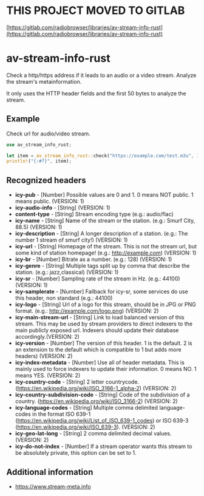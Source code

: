 # THIS PROJECT MOVED TO GITLAB
[https://gitlab.com/radiobrowser/libraries/av-stream-info-rust](https://gitlab.com/radiobrowser/libraries/av-stream-info-rust)

# av-stream-info-rust

Check a http/https address if it leads to an audio or a video stream.
Analyze the stream's metainformation.

It only uses the HTTP header fields and the first 50 bytes to analyze the stream.

## Example
Check url for audio/video stream.

```rust
use av_stream_info_rust;

let item = av_stream_info_rust::check("https://example.com/test.m3u", 10, 3, 3);
println!("{:#?}", item);
```

## Recognized headers

* **icy-pub** - [Number] Possible values are 0 and 1. 0 means NOT public. 1 means public. (VERSION: 1)
* **icy-audio-info** - [String]  (VERSION: 1)
* **content-type** - [String] Stream encoding type (e.g.: audio/flac)
* **icy-name** - [String] Name of the stream or the station. (e.g.: Smurf City, 88.5) (VERSION: 1)
* **icy-description** - [String] A longer description of a station. (e.g.: The number 1 stream of smurf city!) (VERSION: 1)
* **icy-url** - [String] Homepage of the stream. This is not the stream url, but some kind of station homepage! (e.g.: http://example.com) (VERSION: 1)
* **icy-br** - [Number] Bitrate as a number. (e.g.: 128) (VERSION: 1)
* **icy-genre** - [String] Multiple tags split up by comma that describe the station. (e.g.: jazz,classical) (VERSION: 1)
* **icy-sr** - [Number] Sampling rate of the stream in Hz. (e.g.: 44100) (VERSION: 1)
* **icy-samplerate** - [Number] Fallback for icy-sr, some services do use this header, non standard (e.g.: 44100)
* **icy-logo** - [String] Url of a logo for this stream, should be in JPG or PNG format. (e.g.: http://example.com/logo.png) (VERSION: 2)
* **icy-main-stream-url** - [String] Link to load balanced version of this stream. This may be used by stream providers to direct indexers to the main publicly exposed url. Indexers should update their database accordingly.(VERSION: 2)
* **icy-version** - [Number] The version of this header. 1 is the default. 2 is an extension to the default which is compatible to 1 but adds more headers) (VERSION: 2)
* **icy-index-metadata** - [Number] Use all of header metadata. This is mainly used to force indexers to update their information. 0 means NO. 1 means YES. (VERSION: 2)
* **icy-country-code** - [String] 2 letter countrycode. (https://en.wikipedia.org/wiki/ISO_3166-1_alpha-2) (VERSION: 2)
* **icy-country-subdivision-code** - [String] Code of the subdivision of a country. (https://en.wikipedia.org/wiki/ISO_3166-2) (VERSION: 2)
* **icy-language-codes** - [String] Multiple comma delimited language-codes in the format ISO 639-1 (https://en.wikipedia.org/wiki/List_of_ISO_639-1_codes) or ISO 639-3 (https://en.wikipedia.org/wiki/ISO_639-3). (VERSION: 2)
* **icy-geo-lat-long** - [String] 2 comma delimited decimal values. (VERSION: 2)
* **icy-do-not-index** - [Number] If a stream operator wants this stream to be absolutely private, this option can be set to 1.

## Additional information

* https://www.stream-meta.info